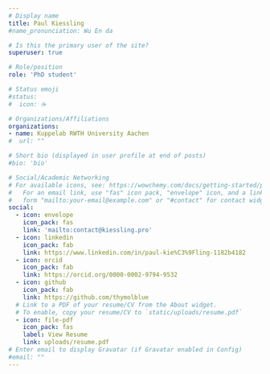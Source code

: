 ```yaml
---
# Display name
title: Paul Kiessling
#name_pronunciation: Wu En da

# Is this the primary user of the site?
superuser: true

# Role/position
role: 'PhD student'

# Status emoji
#status:
#  icon: ☕️

# Organizations/Affiliations
organizations:
- name: Kuppelab RWTH University Aachen
#  url: ""

# Short bio (displayed in user profile at end of posts)
#bio: 'bio'

# Social/Academic Networking
# For available icons, see: https://wowchemy.com/docs/getting-started/page-builder/#icons
#   For an email link, use "fas" icon pack, "envelope" icon, and a link in the
#   form "mailto:your-email@example.com" or "#contact" for contact widget.
social:
  - icon: envelope
    icon_pack: fas
    link: 'mailto:contact@kiessling.pro'
  - icon: linkedin
    icon_pack: fab
    link: https://www.linkedin.com/in/paul-kie%C3%9Fling-1182b4182
  - icon: orcid
    icon_pack: fab
    link: https://orcid.org/0000-0002-9794-9532
  - icon: github
    icon_pack: fab
    link: https://github.com/thymolblue
  # Link to a PDF of your resume/CV from the About widget.
  # To enable, copy your resume/CV to `static/uploads/resume.pdf`
  - icon: file-pdf
    icon_pack: fas
    label: View Resume
    link: uploads/resume.pdf
# Enter email to display Gravatar (if Gravatar enabled in Config)
#email: ""
---
```

